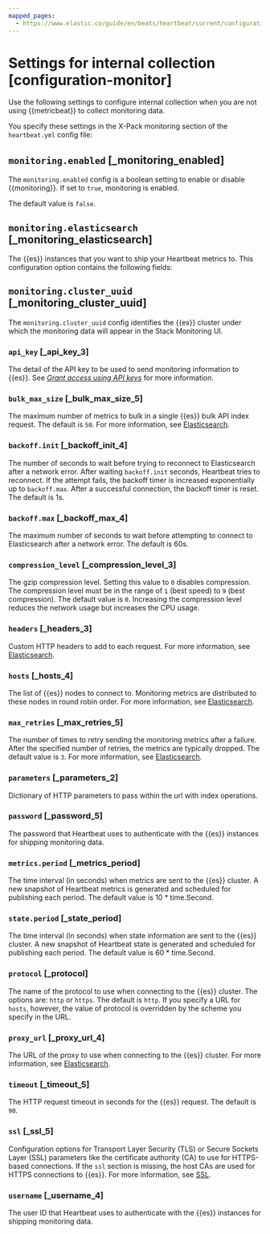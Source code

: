 ```yaml
---
mapped_pages:
  - https://www.elastic.co/guide/en/beats/heartbeat/current/configuration-monitor.html
---
```


# Settings for internal collection [configuration-monitor]

Use the following settings to configure internal collection when you are not using {{metricbeat}} to collect monitoring data.

You specify these settings in the X-Pack monitoring section of the `heartbeat.yml` config file:

## `monitoring.enabled` [_monitoring_enabled]

The `monitoring.enabled` config is a boolean setting to enable or disable {{monitoring}}. If set to `true`, monitoring is enabled.

The default value is `false`.


## `monitoring.elasticsearch` [_monitoring_elasticsearch]

The {{es}} instances that you want to ship your Heartbeat metrics to. This configuration option contains the following fields:


## `monitoring.cluster_uuid` [_monitoring_cluster_uuid]

The `monitoring.cluster_uuid` config identifies the {{es}} cluster under which the monitoring data will appear in the Stack Monitoring UI.

### `api_key` [_api_key_3]

The detail of the API key to be used to send monitoring information to {{es}}. See [*Grant access using API keys*](/reference/heartbeat/beats-api-keys.md) for more information.


### `bulk_max_size` [_bulk_max_size_5]

The maximum number of metrics to bulk in a single {{es}} bulk API index request. The default is `50`. For more information, see [Elasticsearch](/reference/heartbeat/elasticsearch-output.md).


### `backoff.init` [_backoff_init_4]

The number of seconds to wait before trying to reconnect to Elasticsearch after a network error. After waiting `backoff.init` seconds, Heartbeat tries to reconnect. If the attempt fails, the backoff timer is increased exponentially up to `backoff.max`. After a successful connection, the backoff timer is reset. The default is 1s.


### `backoff.max` [_backoff_max_4]

The maximum number of seconds to wait before attempting to connect to Elasticsearch after a network error. The default is 60s.


### `compression_level` [_compression_level_3]

The gzip compression level. Setting this value to `0` disables compression. The compression level must be in the range of `1` (best speed) to `9` (best compression). The default value is `0`. Increasing the compression level reduces the network usage but increases the CPU usage.


### `headers` [_headers_3]

Custom HTTP headers to add to each request. For more information, see [Elasticsearch](/reference/heartbeat/elasticsearch-output.md).


### `hosts` [_hosts_4]

The list of {{es}} nodes to connect to. Monitoring metrics are distributed to these nodes in round robin order. For more information, see [Elasticsearch](/reference/heartbeat/elasticsearch-output.md).


### `max_retries` [_max_retries_5]

The number of times to retry sending the monitoring metrics after a failure. After the specified number of retries, the metrics are typically dropped. The default value is `3`. For more information, see [Elasticsearch](/reference/heartbeat/elasticsearch-output.md).


### `parameters` [_parameters_2]

Dictionary of HTTP parameters to pass within the url with index operations.


### `password` [_password_5]

The password that Heartbeat uses to authenticate with the {{es}} instances for shipping monitoring data.


### `metrics.period` [_metrics_period]

The time interval (in seconds) when metrics are sent to the {{es}} cluster. A new snapshot of Heartbeat metrics is generated and scheduled for publishing each period. The default value is 10 * time.Second.


### `state.period` [_state_period]

The time interval (in seconds) when state information are sent to the {{es}} cluster. A new snapshot of Heartbeat state is generated and scheduled for publishing each period. The default value is 60 * time.Second.


### `protocol` [_protocol]

The name of the protocol to use when connecting to the {{es}} cluster. The options are: `http` or `https`. The default is `http`. If you specify a URL for `hosts`, however, the value of protocol is overridden by the scheme you specify in the URL.


### `proxy_url` [_proxy_url_4]

The URL of the proxy to use when connecting to the {{es}} cluster. For more information, see [Elasticsearch](/reference/heartbeat/elasticsearch-output.md).


### `timeout` [_timeout_5]

The HTTP request timeout in seconds for the {{es}} request. The default is `90`.


### `ssl` [_ssl_5]

Configuration options for Transport Layer Security (TLS) or Secure Sockets Layer (SSL) parameters like the certificate authority (CA) to use for HTTPS-based connections. If the `ssl` section is missing, the host CAs are used for HTTPS connections to {{es}}. For more information, see [SSL](/reference/heartbeat/configuration-ssl.md).


### `username` [_username_4]

The user ID that Heartbeat uses to authenticate with the {{es}} instances for shipping monitoring data.



